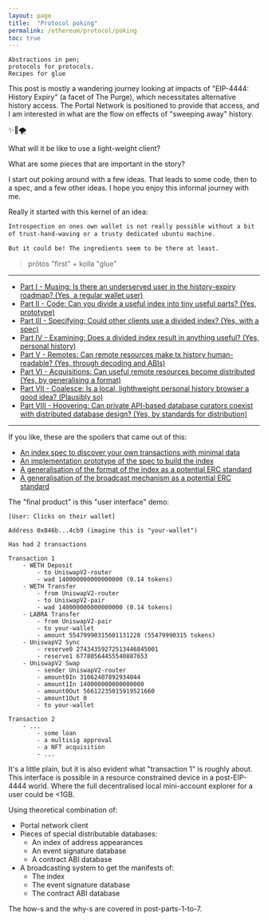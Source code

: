 ```yaml
---
layout: page
title:  "Protocol poking"
permalink: /ethereum/protocol/poking
toc: true
---
```

```
Abstractions in pen;
protocols for protocols.
Recipes for glue
```
This post is mostly a wandering journey looking at impacts of "EIP-4444: History Expiry"
(a facet of The Purge), which necessitates alternative history access.
The Portal Network is positioned to provide that access, and I am interested in what are
the flow on effects of "sweeping away" history.

&#x2728;&#x1F9F9;&#x1F32A;

What will it be like to use a light-weight client?

What are some pieces that are important in the story?

I start out poking around with a few ideas. That leads to some code,
then to a spec, and a few other ideas. I hope you enjoy this informal journey with me.

Really it started with this kernel of an idea:
```sh
Introspection on ones own wallet is not really possible without a bit
of trust-hand-waving or a trusty dedicated ubuntu machine.

But it could be! The ingredients seem to be there at least.
```

> prōtos "first" + kolla "glue"

---

- [Part I - Musing: Is there an underserved user in the history-expiry roadmap? (Yes, a regular wallet user)](poking/part_1.md)
- [Part II - Code: Can you divide a useful index into tiny useful parts? (Yes, prototype)](poking/part_2.md)
- [Part III - Specifying: Could other clients use a divided index? (Yes, with a spec)](poking/part_3.md)
- [Part IV - Examining: Does a divided index result in anything useful? (Yes, personal history)](poking/part_4.md)
- [Part V - Remotes: Can remote resources make tx history human-readable? (Yes, through decoding and ABIs)](poking/part_5.md)
- [Part VI - Acquisitions: Can useful remote resources become distributed (Yes, by generalising a format)](poking/part_6.md)
- [Part VII - Coalesce: Is a local, lighthweight personal history browser a good idea? (Plausibly so)](poking/part_7.md)
- [Part VIII - Hoovering: Can private API-based database curators coexist with distributed database design? (Yes, by standards for distribution)](poking/part_8.md)

---


If you like, these are the spoilers that came out of this:

- [An index spec to discover your own transactions with minimal data](https://github.com/perama-v/address-appearance-index-specs)
- [An implementation prototype of the spec to build the index](https://github.com/perama-v/min-know)
- [A generalisation of the format of the index as a potential ERC standard](https://github.com/perama-v/TODD)
- [A generalisation of the broadcast mechanism as a potential ERC standard](https://github.com/perama-v/GAMB)


The "final product" is this "user interface" demo:

```
[User: Clicks on their wallet]

Address 0x846b...4cb9 (imagine this is "your-wallet")

Has had 2 transactions

Transaction 1
    - WETH Deposit
        - to UniswapV2-router
        - wad 140000000000000000 (0.14 tokens)
    - WETH Transfer
        - from UniswapV2-router
        - to UniswapV2-pair
        - wad 140000000000000000 (0.14 tokens)
    - LABRA Transfer
        - from UniswapV2-pair
        - to your-wallet
        - amount 55479990315601131228 (55479990315 tokens)
    - UniswapV2 Sync
        - reserve0 27434359272513446845001
        - reserve1 67780564455540887653
    - UniswapV2 Swap
        - sender UniswapV2-router
        - amount0In 31062407892934044
        - amount1In 140000000000000000
        - amount0Out 56612235015919521660
        - amount1Out 0
        - to your-wallet

Transaction 2
    - ...
        - some loan
        - a multisig approval
        - a NFT acquisition
        - ...
```

It's a little plain, but it is also evident what "transaction 1"
is roughly about. This interface is possible in a resource
constrained device in a post-EIP-4444 world. Where the full
decentralised local mini-account explorer
for a user could be <1GB.

Using theoretical combination of:
- Portal network client
- Pieces of special distributable databases:
    - An index of address appearances
    - An event signature database
    - A contract ABI database
- A broadcasting system to get the manifests of:
    - The index
    - The event signature database
    - The contract ABI database

The how-s and the why-s are covered in post-parts-1-to-7.
